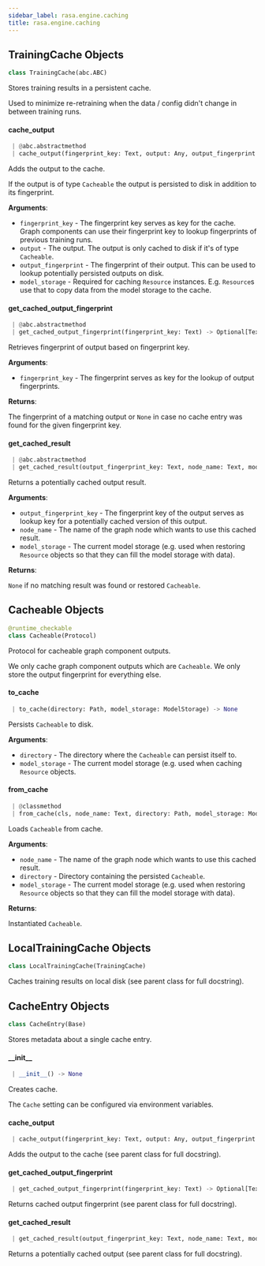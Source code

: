 ```yaml
---
sidebar_label: rasa.engine.caching
title: rasa.engine.caching
---
```

## TrainingCache Objects

```python
class TrainingCache(abc.ABC)
```

Stores training results in a persistent cache.

Used to minimize re-retraining when the data / config didn&#x27;t change in between
training runs.

#### cache\_output

```python
 | @abc.abstractmethod
 | cache_output(fingerprint_key: Text, output: Any, output_fingerprint: Text, model_storage: ModelStorage) -> None
```

Adds the output to the cache.

If the output is of type `Cacheable` the output is persisted to disk in addition
to its fingerprint.

**Arguments**:

- `fingerprint_key` - The fingerprint key serves as key for the cache. Graph
  components can use their fingerprint key to lookup fingerprints of
  previous training runs.
- `output` - The output. The output is only cached to disk if it&#x27;s of type
  `Cacheable`.
- `output_fingerprint` - The fingerprint of their output. This can be used
  to lookup potentially persisted outputs on disk.
- `model_storage` - Required for caching `Resource` instances. E.g. `Resource`s
  use that to copy data from the model storage to the cache.

#### get\_cached\_output\_fingerprint

```python
 | @abc.abstractmethod
 | get_cached_output_fingerprint(fingerprint_key: Text) -> Optional[Text]
```

Retrieves fingerprint of output based on fingerprint key.

**Arguments**:

- `fingerprint_key` - The fingerprint serves as key for the lookup of output
  fingerprints.
  

**Returns**:

  The fingerprint of a matching output or `None` in case no cache entry was
  found for the given fingerprint key.

#### get\_cached\_result

```python
 | @abc.abstractmethod
 | get_cached_result(output_fingerprint_key: Text, node_name: Text, model_storage: ModelStorage) -> Optional[Cacheable]
```

Returns a potentially cached output result.

**Arguments**:

- `output_fingerprint_key` - The fingerprint key of the output serves as lookup
  key for a potentially cached version of this output.
- `node_name` - The name of the graph node which wants to use this cached result.
- `model_storage` - The current model storage (e.g. used when restoring
  `Resource` objects so that they can fill the model storage with data).
  

**Returns**:

  `None` if no matching result was found or restored `Cacheable`.

## Cacheable Objects

```python
@runtime_checkable
class Cacheable(Protocol)
```

Protocol for cacheable graph component outputs.

We only cache graph component outputs which are `Cacheable`. We only store the
output fingerprint for everything else.

#### to\_cache

```python
 | to_cache(directory: Path, model_storage: ModelStorage) -> None
```

Persists `Cacheable` to disk.

**Arguments**:

- `directory` - The directory where the `Cacheable` can persist itself to.
- `model_storage` - The current model storage (e.g. used when caching `Resource`
  objects.

#### from\_cache

```python
 | @classmethod
 | from_cache(cls, node_name: Text, directory: Path, model_storage: ModelStorage) -> Cacheable
```

Loads `Cacheable` from cache.

**Arguments**:

- `node_name` - The name of the graph node which wants to use this cached result.
- `directory` - Directory containing the persisted `Cacheable`.
- `model_storage` - The current model storage (e.g. used when restoring
  `Resource` objects so that they can fill the model storage with data).
  

**Returns**:

  Instantiated `Cacheable`.

## LocalTrainingCache Objects

```python
class LocalTrainingCache(TrainingCache)
```

Caches training results on local disk (see parent class for full docstring).

## CacheEntry Objects

```python
class CacheEntry(Base)
```

Stores metadata about a single cache entry.

#### \_\_init\_\_

```python
 | __init__() -> None
```

Creates cache.

The `Cache` setting can be configured via environment variables.

#### cache\_output

```python
 | cache_output(fingerprint_key: Text, output: Any, output_fingerprint: Text, model_storage: ModelStorage) -> None
```

Adds the output to the cache (see parent class for full docstring).

#### get\_cached\_output\_fingerprint

```python
 | get_cached_output_fingerprint(fingerprint_key: Text) -> Optional[Text]
```

Returns cached output fingerprint (see parent class for full docstring).

#### get\_cached\_result

```python
 | get_cached_result(output_fingerprint_key: Text, node_name: Text, model_storage: ModelStorage) -> Optional[Cacheable]
```

Returns a potentially cached output (see parent class for full docstring).

